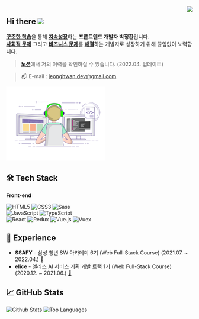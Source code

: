 <div align="right">
  <a href="https://hits.seeyoufarm.com">
    <img src="https://hits.seeyoufarm.com/api/count/incr/badge.svg?url=https%3A%2F%2Fgithub.com%2FJeongHwan-dev&count_bg=%23769CDD&title_bg=%238E8E8E&icon=github.svg&icon_color=%23E7E7E7&title=hits&edge_flat=false" align="right" />
  </a>
</div>

<h2>Hi there <img src="https://media.giphy.com/media/hvRJCLFzcasrR4ia7z/giphy.gif" width="25px" /></h2>

[**꾸준한 학습**](#)을 통해 [**지속성장**](#)하는 **프론트엔드 개발자 박정환**입니다.  
[**사회적 문제**](#) 그리고 [**비즈니스 문제**](#)를 [**해결**](#)하는 개발자로 성장하기 위해 끊임없이 노력합니다.

> [**노션**](https://freezing-cobweb-11c.notion.site/8ded3e07719a4c0aba04d6d8d241ec9e)에서 저의 이력을 확인하실 수 있습니다. (2022.04. 업데이트)

> :mailbox_with_mail: E-mail : jeonghwan.dev@gmail.com

<img src="./img/coding.gif" alt="Coding" height="200px" />

## 🛠 Tech Stack

**Front-end**

![HTML5](https://img.shields.io/badge/-HTML5-E34F26?&style=flat-square&logo=html5&logoColor=white) ![CSS3](https://img.shields.io/badge/-CSS3-1572B6?&style=flat-square&logo=css3&logoColor=white) ![Sass](https://img.shields.io/badge/-Sass-CC6699?&style=flat-square&logo=sass&logoColor=white)  
![JavaScript](https://img.shields.io/badge/-JavaScript-F7DF1E?&style=flat-square&logo=javascript&logoColor=white) ![TypeScript](https://img.shields.io/badge/-TypeScript-3178C6?&style=flat-square&logo=TypeScript&logoColor=white)  
![React](https://img.shields.io/badge/-React-61DAFB?&style=flat-square&logo=react&logoColor=white) ![Redux](https://img.shields.io/badge/-Redux-764ABC?&style=flat-square&logo=redux&logoColor=white) ![Vue.js](https://img.shields.io/badge/-Vue.js-4FC08D?&style=flat-square&logo=Vue.js&logoColor=white) ![Vuex](https://img.shields.io/badge/-Vuex-34495e?&style=flat-square&logo=Vue.js&logoColor=white)

## 💫 Experience

- **SSAFY** - 삼성 청년 SW 아카데미 6기 (Web Full-Stack Course) (2021.07. ~ 2022.04.) [:link:](https://www.ssafy.com/ksp/jsp/swp/swpMain.jsp)
- **elice** - 엘리스 AI 서비스 기획 개발 트랙 1기 (Web Full-Stack Course) (2020.12. ~ 2021.06.) [:link:](https://elicetrack.oopy.io/1e3c9b9f-fcbe-4f22-8a17-416deb670dba)

## :chart_with_upwards_trend: GitHub Stats

<p align="left">
  <img src="https://github-readme-stats.vercel.app/api?username=JeongHwan-dev&show_icons=true&count_private=true&theme=react&hide_border=true&bg_color=0d1017" alt="Github Stats" height="150px" />
  <img src="https://github-readme-stats.vercel.app/api/top-langs/?username=JeongHwan-dev&hide_border=true&layout=compact&theme=react&bg_color=0d1017" alt="Top Languages" height="150px" />
</p>
